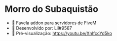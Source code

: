 # Morro do Subaquistão
- 🗻 Favela addon para servidores de FiveM
- 🔨 Desenvolvido por: Lil#9587
- 👀 Pré-visualização: https://youtu.be/XnIfccYd5ko
